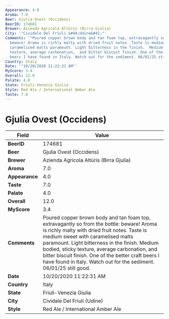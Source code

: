 ```yaml
---
Appearance: 4.0
Aroma: 7.0
Beer: Gjulia Ovest (Occidens)
BeerID: 174681
Brewer: Azienda Agricola Altùris (Birra Gjulia)
City: '"Cividale Del Friuli &#40;Udine&#41;"'
Comments: '"Poured copper brown body and tan foam top, extravagantly so from the bottle:
  beware! Aroma is richly malty with dried fruit notes. Taste is medium sweet with
  caramelised malts paramount. Light bitterness in the finish.  Medium bodied, sticky
  texture, average carbonation,  and bitter biscuit finish. One of the better craft
  beers I have found in Italy. Watch out for the sediment. 06/01/25 still good. "'
Country: Italy
Date: '"10/20/2020 11:22:31 AM"'
MyScore: 3.4
Overall: 12.0
Palate: 4.0
State: Friuli-Venezia Giulia
Style: Red Ale / International Amber Ale
Taste: 7.0
---
```


# Gjulia Ovest (Occidens)

| Field         | Value |
|---------------|-------|
| **BeerID** | 174681 |
| **Beer** | Gjulia Ovest (Occidens) |
| **Brewer** | Azienda Agricola Altùris (Birra Gjulia) |
| **Aroma** | 7.0 |
| **Appearance** | 4.0 |
| **Taste** | 7.0 |
| **Palate** | 4.0 |
| **Overall** | 12.0 |
| **MyScore** | 3.4 |
| **Comments** | Poured copper brown body and tan foam top, extravagantly so from the bottle: beware! Aroma is richly malty with dried fruit notes. Taste is medium sweet with caramelised malts paramount. Light bitterness in the finish.  Medium bodied, sticky texture, average carbonation,  and bitter biscuit finish. One of the better craft beers I have found in Italy. Watch out for the sediment. 06/01/25 still good.  |
| **Date** | 10/20/2020 11:22:31 AM |
| **Country** | Italy |
| **State** | Friuli-Venezia Giulia |
| **City** | Cividale Del Friuli &#40;Udine&#41; |
| **Style** | Red Ale / International Amber Ale |
